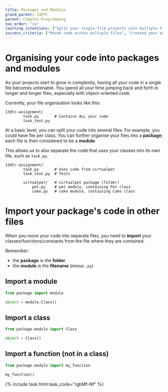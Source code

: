 ```yaml
---
title: Packages and Modules
grand_parent: 13DTC
parent: Complex Programming
nav_order: "ca"
learning_intentions: ["Split your single-file projects into multiple files", "Import your code from one file into another", "Use packages and modules to separate classes, functions, etc."]
success_criteria: ["Moved code across multiple files", "Created your own package and modules"]
---
```


# Organising your code into packages and modules

As your projects start to grow in complexity, having all your code in a single file becomes untenable. You spend all your time jumping back and forth in longer and longer files, especially with object-oriented code.

Currently, your file organisation looks like this:

```
13dtc-assignment/
        task.py       # Contains ALL your code
        task_test.py
```

At a basic level, you can split your code into several files. For example, you could have file per class. You can further organise your files into a **package**; each file is then considered to be a **module**.

This allows us to also separate the code that uses your classes into its own file, such as ``task.py``.

```
13dtc-assignment/
        task.py       # Uses code from virtualpet
        task_test.py  # Tests

        virtualpet/   # virtualpet package (folder)
            pet.py    # pet module, containing Pet class
            cake.py   # cake module, containing Cake class
```

# Import your package's code in other files

When you move your code into separate files, you need to **import** your classes/functions/constants from the file where they are contained.

Remember:

- the **package** is the **folder**
- the **module** is the **filename** (minus ``.py``)
## Import a module

```python
from package import module

object = module.Class()
```

## Import a class

```python
from package.module import Class

object = Class()
```

## Import a function (not in a class)

```python
from package.module import my_function

my_function()
```

{% include task.html task_code="rgbMf-Nf" %}